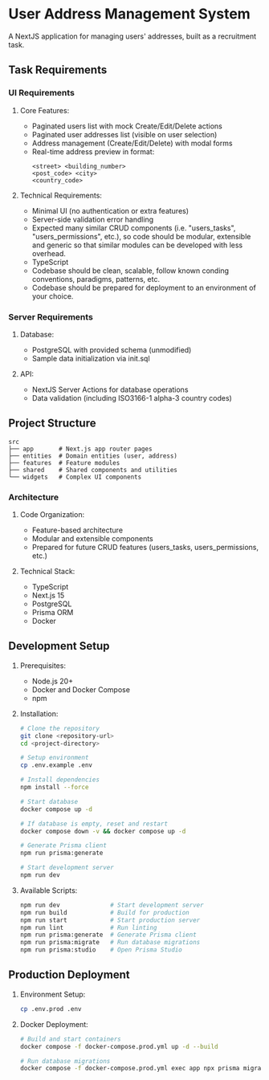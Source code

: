 # User Address Management System

A NextJS application for managing users' addresses, built as a recruitment task.

## Task Requirements

### UI Requirements

1. Core Features:

    - Paginated users list with mock Create/Edit/Delete actions
    - Paginated user addresses list (visible on user selection)
    - Address management (Create/Edit/Delete) with modal forms
    - Real-time address preview in format:
        ```
        <street> <building_number>
        <post_code> <city>
        <country_code>
        ```

2. Technical Requirements:
    - Minimal UI (no authentication or extra features)
    - Server-side validation error handling
    - Expected many similar CRUD components (i.e. "users_tasks", "users_permissions", etc.), so code should be modular, extensible and generic so that similar modules can be developed with less overhead.
    - TypeScript
    - Codebase should be clean, scalable, follow known conding conventions, paradigms, patterns, etc.
    - Codebase should be prepared for deployment to an environment of your choice.


### Server Requirements

1. Database:

    - PostgreSQL with provided schema (unmodified)
    - Sample data initialization via init.sql

2. API:

    - NextJS Server Actions for database operations
    - Data validation (including ISO3166-1 alpha-3 country codes)



## Project Structure

    src
    ├── app       # Next.js app router pages
    ├── entities  # Domain entities (user, address)
    ├── features  # Feature modules
    ├── shared    # Shared components and utilities
    └── widgets   # Complex UI components


### Architecture

1. Code Organization:

    - Feature-based architecture
    - Modular and extensible components
    - Prepared for future CRUD features (users_tasks, users_permissions, etc.)

2. Technical Stack:
    - TypeScript
    - Next.js 15
    - PostgreSQL
    - Prisma ORM
    - Docker


## Development Setup

1. Prerequisites:

    - Node.js 20+
    - Docker and Docker Compose
    - npm

2. Installation:

    ```bash
    # Clone the repository
    git clone <repository-url>
    cd <project-directory>

    # Setup environment
    cp .env.example .env

    # Install dependencies
    npm install --force

    # Start database
    docker compose up -d

    # If database is empty, reset and restart
    docker compose down -v && docker compose up -d

    # Generate Prisma client
    npm run prisma:generate

    # Start development server
    npm run dev
    ```

3. Available Scripts:
    ```bash
    npm run dev              # Start development server
    npm run build            # Build for production
    npm run start            # Start production server
    npm run lint             # Run linting
    npm run prisma:generate  # Generate Prisma client
    npm run prisma:migrate   # Run database migrations
    npm run prisma:studio    # Open Prisma Studio
    ```

## Production Deployment

1. Environment Setup:

    ```bash
    cp .env.prod .env
    ```

2. Docker Deployment:

    ```bash
    # Build and start containers
    docker compose -f docker-compose.prod.yml up -d --build

    # Run database migrations
    docker compose -f docker-compose.prod.yml exec app npx prisma migrate deploy
    ```
